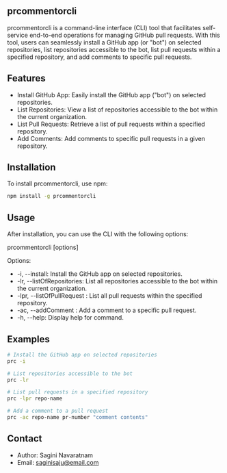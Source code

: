 ## prcommentorcli
prcommentorcli is a command-line interface (CLI) tool that facilitates self-service end-to-end operations for managing GitHub pull requests. With this tool, users can seamlessly install a GitHub app (or "bot") on selected repositories, list repositories accessible to the bot, list pull requests within a specified repository, and add comments to specific pull requests.

## Features
- Install GitHub App: Easily install the GitHub app ("bot") on selected repositories.
- List Repositories: View a list of repositories accessible to the bot within the current organization.
- List Pull Requests: Retrieve a list of pull requests within a specified repository.
- Add Comments: Add comments to specific pull requests in a given repository.

## Installation
To install prcommentorcli, use npm:

```bash
npm install -g prcommentorcli
```

## Usage

After installation, you can use the CLI with the following options:


prcommentorcli [options]

Options:

- -i, --install: Install the GitHub app on selected repositories.
- -lr, --listOfRepositories: List all repositories accessible to the bot within the current organization.
- -lpr, --listOfPullRequest <repo>: List all pull requests within the specified repository.
- -ac, --addComment <repo> <pr> <comment>: Add a comment to a specific pull request.
- -h, --help: Display help for command.

## Examples

```bash
# Install the GitHub app on selected repositories
prc -i

# List repositories accessible to the bot
prc -lr

# List pull requests in a specified repository
prc -lpr repo-name

# Add a comment to a pull request
prc -ac repo-name pr-number "comment contents"
```


## Contact

- Author: Sagini Navaratnam
- Email: saginisaju@email.com
